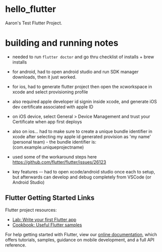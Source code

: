 # hello_flutter

Aaron's Test Flutter Project.

# building and running notes
* needed to run `flutter doctor` and go thru checklist of installs + brew installs

* for android, had to open android studio and run SDK manager downloads, then it just worked.

* for ios, had to generate flutter project then open the xcworkspace in xcode and select provisioning profile

* also required apple developer id signin inside xcode, and generate iOS dev certificate associated with apple ID
* on iOS device, select General > Device Management and trust your Certificate when app first deploys

* also on ios... had to make sure to create a unique bundle identifier in xcode after selecting my apple id generated provision as 'my name' (personal team) - the bundle identifier is: (com.example.uniqueprojectname)

* used some of the workaround steps here
 https://github.com/flutter/flutter/issues/26123

 * key features -- had to open xcode/android studio once each to setup, but afterwards can develop and debug completely from VSCode (or Android Studio)

## Flutter Getting Started Links

Flutter project resources:
- [Lab: Write your first Flutter app](https://flutter.io/docs/get-started/codelab)
- [Cookbook: Useful Flutter samples](https://flutter.io/docs/cookbook)

For help getting started with Flutter, view our 
[online documentation](https://flutter.io/docs), which offers tutorials, 
samples, guidance on mobile development, and a full API reference.
